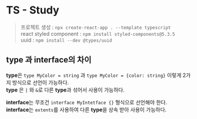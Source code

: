 # TS - Study

> 프로젝트 생성 : `npx create-react-app . --template typescript` <br>
> react styled component : `npm install styled-components@5.3.5` <br>
> uuid : `npm install --dev @types/uuid`

## type 과 interface의 차이
**type**은 `type MyColor = string` 과 `type MyColor = {color: string}` 이렇게
2가지 방식으로 선언이 가능하다. <br>
**type** 은 `|` 와 `&`로 다른  **type**과 섞어서 사용이 가능하다. <br>

**interface**는 무조건 `interface MyIntetface {}` 형식으로 선언해야 한다. <br>
**interface**는 `extents`를 사용하여 다른 **type**을 상속 받아 사용이 가능하다. <br>
